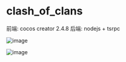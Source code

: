 # clash_of_clans

前端: cocos creator 2.4.8
后端: nodejs + tsrpc

![image](https://github.com/tkzcfc/clash_of_clans/blob/master/imgs/3.jpg)

![image](https://github.com/tkzcfc/clash_of_clans/blob/master/imgs/3.jpg)
